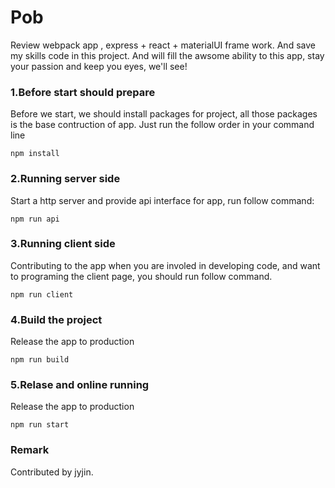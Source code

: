 # Pob
Review webpack app , express + react + materialUI frame work. And save my skills code in this project. And will fill the awsome ability to this app, stay your passion and keep you eyes, we'll see!



### 1.Before start should prepare
Before we start, we should install packages for project, all those packages is the base contruction of app. Just run the follow order in your command line
```
npm install
```

### 2.Running server side
Start a http server and provide api interface for app, run follow command:
```
npm run api
```
### 3.Running client side
Contributing to the app when you are involed in developing code, and want to programing the client page, you should run follow command.
```
npm run client
```
### 4.Build the project
Release the app to production
```
npm run build
```
### 5.Relase and online running
Release the app to production
```
npm run start
```
### Remark

Contributed by jyjin.
